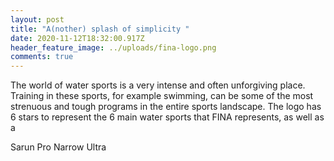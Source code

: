 ```yaml
---
layout: post
title: "A(nother) splash of simplicity "
date: 2020-11-12T18:32:00.917Z
header_feature_image: ../uploads/fina-logo.png
comments: true
---
```

The world of water sports is a very intense and often unforgiving place. Training in these sports, for example swimming, can be some of the most strenuous and tough programs in the entire sports landscape. The logo has 6 stars to represent the 6 main water sports that FINA represents, as well as a 

Sarun Pro Narrow Ultra